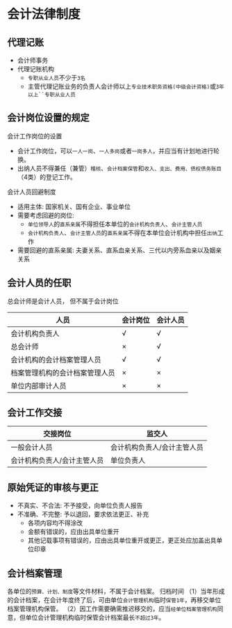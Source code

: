 # 会计法律制度

## 代理记账
- 会计师事务
- 代理记账机构
    - `专职从业人员`不少于`3名`
    - 主管代理记账业务的负责人会计师以上`专业技术职务资格(中级会计资格)`或`3年以上``专职从业人员`


## 会计岗位设置的规定
会计工作岗位的设置
- 会计工作岗位，可以`一人一岗`、`一人多岗`或者`一岗多人`，并应当有计划地进行轮换。
- 出纳人员不得兼任（兼管）`稽核`、`会计档案保管`和`收入、支出、费用、债权债务账目`（4类）的登记工作。 


会计人员回避制度
- 适用主体: 国家机关、国有企业、事业单位
- 需要考虑回避的岗位:
    - `单位领导人`的`直系亲属`不得担任本单位的`会计机构负责人`、`会计主管人员`
    - `会计机构负责人`、`会计主管人员`的`直系亲属`不得在本单位会计机构中担任`出纳`工作
- 需要回避的直系亲属: 夫妻关系、直系血亲关系、三代以内旁系血亲以及姻亲关系


## 会计人员的任职
总会计师是会计人员， 但不属于会计岗位

人员|会计岗位|会计人员
--|--|--
会计机构负责人|√|√
总会计师|×|√ 
会计机构的会计档案管理人员|√|√
档案管理机构的会计档案管理人员|×|×
单位内部审计人员|×|×

## 会计工作交接
交接岗位|监交人
--|--
一般会计人员|会计机构负责人/会计主管人员
会计机构负责人/会计主管人员|单位负责人




## 原始凭证的审核与更正
- 不真实、不合法: 不予接受，向单位负责人报告
- 不准确、不完整: 予以退回，要求依法更正、补充
    - 各项内容均不得涂改
    - 金额有错误的，应由出具单位重开
    - 其他记载事项有错误的，应由出具单位重开或更正，更正处应加盖出具单位印章



## 会计档案管理
各单位的`预算、计划、制度`等文件材料，不属于会计档案。
归档时间
（1）当年形成的会计档案，在会计年度终了后，可由单位`会计管理机构`临时`保管1年`，再移交单位档案管理机构保管。
（2）因工作需要确需推迟移交的，应当`经单位档案管理机构`同意，但单位会计管理机构临时保管会计档案最长`不超过3年`。



































